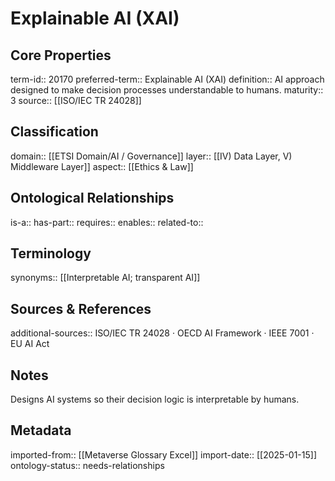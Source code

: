 # Explainable AI (XAI)

## Core Properties
term-id:: 20170
preferred-term:: Explainable AI (XAI)
definition:: AI approach designed to make decision processes understandable to humans.
maturity:: 3
source:: [[ISO/IEC TR 24028]]

## Classification
domain:: [[ETSI Domain/AI / Governance]]
layer:: [[IV) Data Layer, V) Middleware Layer]]
aspect:: [[Ethics & Law]]

## Ontological Relationships
is-a:: 
has-part:: 
requires:: 
enables:: 
related-to:: 

## Terminology
synonyms:: [[Interpretable AI; transparent AI]]

## Sources & References
additional-sources:: ISO/IEC TR 24028 · OECD AI Framework · IEEE 7001 · EU AI Act

## Notes
Designs AI systems so their decision logic is interpretable by humans.

## Metadata
imported-from:: [[Metaverse Glossary Excel]]
import-date:: [[2025-01-15]]
ontology-status:: needs-relationships
